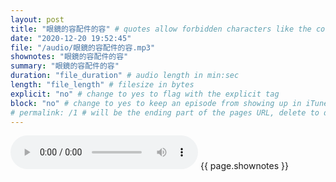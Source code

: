 ```yaml
---
layout: post
title: "眼鏡的容配件的容" # quotes allow forbidden characters like the colon
date: "2020-12-20 19:52:45"
file: "/audio/眼鏡的容配件的容.mp3"
shownotes: "眼鏡的容配件的容"
summary: "眼鏡的容配件的容"
duration: "file_duration" # audio length in min:sec
length: "file_length" # filesize in bytes
explicit: "no" # change to yes to flag with the explicit tag
block: "no" # change to yes to keep an episode from showing up in iTunes
# permalink: /1 # will be the ending part of the pages URL, delete to default to the title
---
```


<audio controls>
<source src="{{site.url}}{{site.baseurl}}{{ page.file }}" type="audio/x-mp3">
Your browser does not support the audio element.
</audio>
{{ page.shownotes }}
